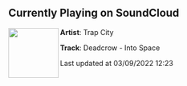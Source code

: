 ## Currently Playing on SoundCloud

[<img align="left" width="100" src="https://i1.sndcdn.com/artworks-zy0DsfmygBiy6Lj9-pFtKzg-t500x500.jpg">](https://soundcloud.com/trapcity/deadcrow-intospace)

**Artist**: Trap City 

**Track**: Deadcrow - Into Space

Last updated at 03/09/2022 12:23
